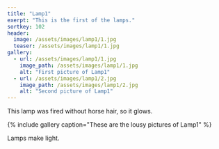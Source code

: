 ```yaml
---
title: "Lamp1"
exerpt: "This is the first of the lamps."
sortkey: 102
header:
  image: /assets/images/lamp1/1.jpg
  teaser: /assets/images/lamp1/1.jpg
gallery:
  - url: /assets/images/lamp1/1.jpg
    image_path: /assets/images/lamp1/1.jpg
    alt: "First picture of Lamp1"
  - url: /assets/images/lamp1/2.jpg
    image_path: /assets/images/lamp1/2.jpg
    alt: "Second picture of Lamp1"
---
```


This lamp was fired without horse hair, so it glows.

{% include gallery caption="These are the lousy pictures of Lamp1" %}

Lamps make light.